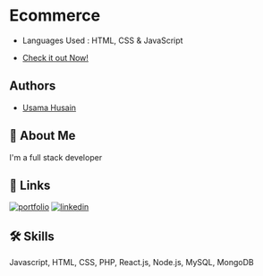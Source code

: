 
# Ecommerce

- Languages Used : HTML, CSS & JavaScript

- [Check it out Now!](https://usamacsjmi.github.io/ecommerce/)


## Authors

- [Usama Husain](https://github.com/UsamaCSjmi)


## 🚀 About Me
I'm a full stack developer


## 🔗 Links
[![portfolio](https://img.shields.io/badge/my_portfolio-000?style=for-the-badge&logo=ko-fi&logoColor=white)](https://startechworld.com/)
[![linkedin](https://img.shields.io/badge/linkedin-0A66C2?style=for-the-badge&logo=linkedin&logoColor=white)](https://www.linkedin.com/in/usama-husain-3702ba238/)



## 🛠 Skills
Javascript, HTML, CSS, PHP, React.js, Node.js, MySQL, MongoDB 

